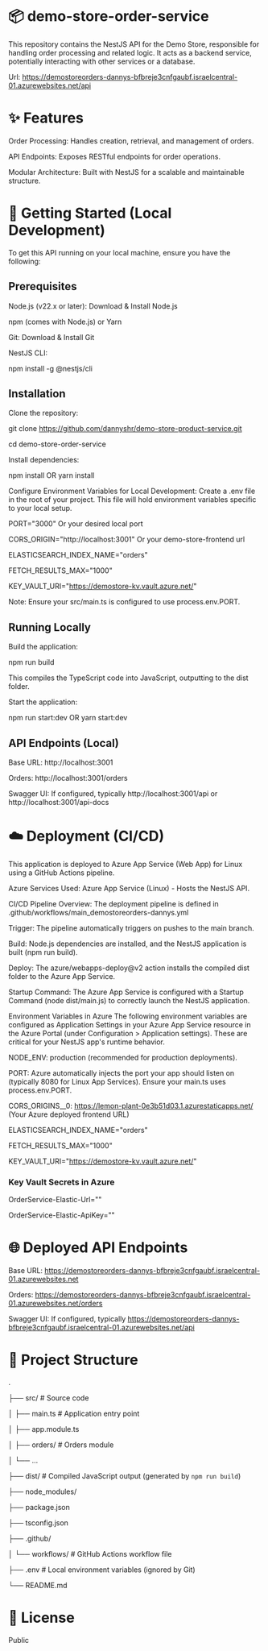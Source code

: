 # 📦 demo-store-order-service
This repository contains the NestJS API for the Demo Store, responsible for handling order processing and related logic. 
It acts as a backend service, potentially interacting with other services or a database.

Url: https://demostoreorders-dannys-bfbreje3cnfgaubf.israelcentral-01.azurewebsites.net/api

# ✨ Features
Order Processing: Handles creation, retrieval, and management of orders.

API Endpoints: Exposes RESTful endpoints for order operations.

Modular Architecture: Built with NestJS for a scalable and maintainable structure.

# 🚀 Getting Started (Local Development)
To get this API running on your local machine, ensure you have the following:

## Prerequisites
Node.js (v22.x or later): Download & Install Node.js

npm (comes with Node.js) or Yarn

Git: Download & Install Git

NestJS CLI:

npm install -g @nestjs/cli

## Installation
Clone the repository:

git clone https://github.com/dannyshr/demo-store-product-service.git

cd demo-store-order-service

Install dependencies:

npm install OR yarn install

Configure Environment Variables for Local Development:
Create a .env file in the root of your project. This file will hold environment variables specific to your local setup.

PORT="3000" Or your desired local port

CORS_ORIGIN="http://localhost:3001"  Or your demo-store-frontend url

ELASTICSEARCH_INDEX_NAME="orders"

FETCH_RESULTS_MAX="1000"

KEY_VAULT_URI="https://demostore-kv.vault.azure.net/"

Note: Ensure your src/main.ts is configured to use process.env.PORT.

## Running Locally
Build the application:

npm run build

This compiles the TypeScript code into JavaScript, outputting to the dist folder.

Start the application:

npm run start:dev OR yarn start:dev

## API Endpoints (Local)
Base URL: http://localhost:3001

Orders: http://localhost:3001/orders

Swagger UI: If configured, typically http://localhost:3001/api or http://localhost:3001/api-docs

# ☁️ Deployment (CI/CD)
This application is deployed to Azure App Service (Web App) for Linux using a GitHub Actions pipeline.

Azure Services Used: 
Azure App Service (Linux) - Hosts the NestJS API.

CI/CD Pipeline Overview: 
The deployment pipeline is defined in .github/workflows/main_demostoreorders-dannys.yml

Trigger: The pipeline automatically triggers on pushes to the main branch.

Build: Node.js dependencies are installed, and the NestJS application is built (npm run build).

Deploy: The azure/webapps-deploy@v2 action installs the compiled dist folder to the Azure App Service.

Startup Command: The Azure App Service is configured with a Startup Command (node dist/main.js) to correctly launch the NestJS application.

Environment Variables in Azure
The following environment variables are configured as Application Settings in your Azure App Service resource in the Azure Portal (under Configuration > Application settings). These are critical for your NestJS app's runtime behavior.

NODE_ENV: production (recommended for production deployments).

PORT: Azure automatically injects the port your app should listen on (typically 8080 for Linux App Services). Ensure your main.ts uses process.env.PORT.

CORS_ORIGINS__0: https://lemon-plant-0e3b51d03.1.azurestaticapps.net/ (Your Azure deployed frontend URL)

ELASTICSEARCH_INDEX_NAME="orders"

FETCH_RESULTS_MAX="1000"

KEY_VAULT_URI="https://demostore-kv.vault.azure.net/"

### Key Vault Secrets in Azure

OrderService-Elastic-Url=""

OrderService-Elastic-ApiKey=""

# 🌐 Deployed API Endpoints
Base URL: https://demostoreorders-dannys-bfbreje3cnfgaubf.israelcentral-01.azurewebsites.net

Orders: https://demostoreorders-dannys-bfbreje3cnfgaubf.israelcentral-01.azurewebsites.net/orders

Swagger UI: If configured, typically https://demostoreorders-dannys-bfbreje3cnfgaubf.israelcentral-01.azurewebsites.net/api

# 📂 Project Structure
.

├── src/                   # Source code

│   ├── main.ts            # Application entry point

│   ├── app.module.ts

│   ├── orders/            # Orders module

│   └── ...

├── dist/                  # Compiled JavaScript output (generated by `npm run build`)

├── node_modules/

├── package.json

├── tsconfig.json

├── .github/

│   └── workflows/         # GitHub Actions workflow file

├── .env                   # Local environment variables (ignored by Git)

└── README.md

# 📄 License
Public